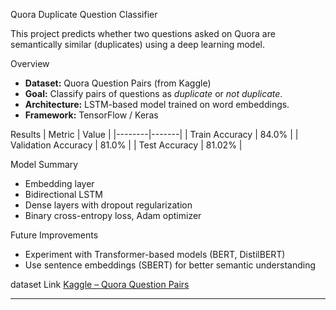  Quora Duplicate Question Classifier 

This project predicts whether two questions asked on Quora are semantically similar (duplicates) using a deep learning model.

 Overview
- **Dataset:** Quora Question Pairs (from Kaggle)
- **Goal:** Classify pairs of questions as *duplicate* or *not duplicate*.
- **Architecture:** LSTM-based model trained on word embeddings.
- **Framework:** TensorFlow / Keras

Results
| Metric | Value |
|--------|-------|
| Train Accuracy | 84.0% |
| Validation Accuracy | 81.0% |
| Test Accuracy | 81.02% |

Model Summary
- Embedding layer 
- Bidirectional LSTM
- Dense layers with dropout regularization
- Binary cross-entropy loss, Adam optimizer

 Future Improvements
- Experiment with Transformer-based models (BERT, DistilBERT)
- Use sentence embeddings (SBERT) for better semantic understanding

dataset Link
[Kaggle – Quora Question Pairs](https://www.kaggle.com/competitions/quora-question-pairs)

---
